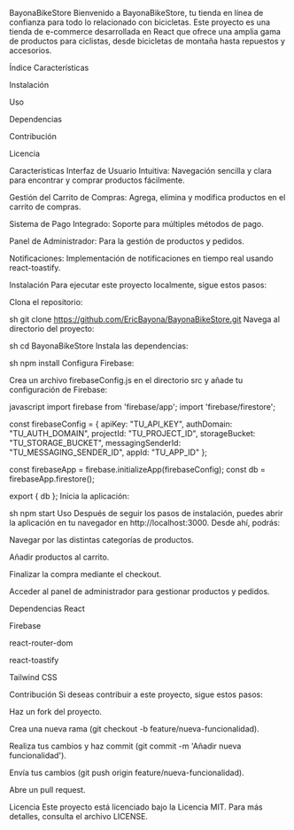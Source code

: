 BayonaBikeStore
Bienvenido a BayonaBikeStore, tu tienda en línea de confianza para todo lo relacionado con bicicletas. Este proyecto es una tienda de e-commerce desarrollada en React que ofrece una amplia gama de productos para ciclistas, desde bicicletas de montaña hasta repuestos y accesorios.

Índice
Características

Instalación

Uso

Dependencias

Contribución

Licencia

Características
Interfaz de Usuario Intuitiva: Navegación sencilla y clara para encontrar y comprar productos fácilmente.

Gestión del Carrito de Compras: Agrega, elimina y modifica productos en el carrito de compras.

Sistema de Pago Integrado: Soporte para múltiples métodos de pago.

Panel de Administrador: Para la gestión de productos y pedidos.

Notificaciones: Implementación de notificaciones en tiempo real usando react-toastify.

Instalación
Para ejecutar este proyecto localmente, sigue estos pasos:

Clona el repositorio:

sh
git clone https://github.com/EricBayona/BayonaBikeStore.git
Navega al directorio del proyecto:

sh
cd BayonaBikeStore
Instala las dependencias:

sh
npm install
Configura Firebase:

Crea un archivo firebaseConfig.js en el directorio src y añade tu configuración de Firebase:

javascript
import firebase from 'firebase/app';
import 'firebase/firestore';

const firebaseConfig = {
  apiKey: "TU_API_KEY",
  authDomain: "TU_AUTH_DOMAIN",
  projectId: "TU_PROJECT_ID",
  storageBucket: "TU_STORAGE_BUCKET",
  messagingSenderId: "TU_MESSAGING_SENDER_ID",
  appId: "TU_APP_ID"
};

const firebaseApp = firebase.initializeApp(firebaseConfig);
const db = firebaseApp.firestore();

export { db };
Inicia la aplicación:

sh
npm start
Uso
Después de seguir los pasos de instalación, puedes abrir la aplicación en tu navegador en http://localhost:3000. Desde ahí, podrás:

Navegar por las distintas categorías de productos.

Añadir productos al carrito.

Finalizar la compra mediante el checkout.

Acceder al panel de administrador para gestionar productos y pedidos.

Dependencias
React

Firebase

react-router-dom

react-toastify

Tailwind CSS

Contribución
Si deseas contribuir a este proyecto, sigue estos pasos:

Haz un fork del proyecto.

Crea una nueva rama (git checkout -b feature/nueva-funcionalidad).

Realiza tus cambios y haz commit (git commit -m 'Añadir nueva funcionalidad').

Envía tus cambios (git push origin feature/nueva-funcionalidad).

Abre un pull request.

Licencia
Este proyecto está licenciado bajo la Licencia MIT. Para más detalles, consulta el archivo LICENSE.
